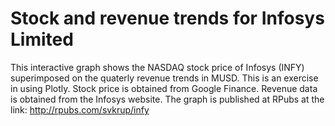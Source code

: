 # Stock and revenue trends for Infosys Limited

This interactive graph shows the NASDAQ stock price of Infosys (INFY) superimposed on the quaterly revenue trends in MUSD. This is an exercise in using Plotly. Stock price is obtained from Google Finance. Revenue data is obtained from the Infosys website. The graph is published at RPubs at the link: http://rpubs.com/svkrup/infy 
